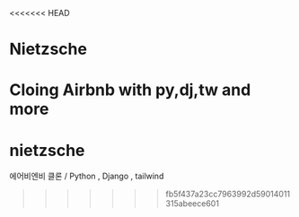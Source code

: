 <<<<<<< HEAD
# Nietzsche

Cloing Airbnb with py,dj,tw and more
=======
# nietzsche
에어비엔비 클론 /  Python , Django , tailwind
>>>>>>> fb5f437a23cc7963992d59014011315abeece601
